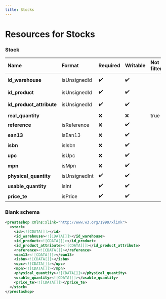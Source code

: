 ```yaml
---
title: Stocks
---
```


# Resources for Stocks

### Stock

|           Name           |    Format     | Required | Writable | Not filterable |     Description      |
| :----------------------- | :------------ | :------- | :------- | :------------- | :------------------- |
| **id_warehouse**         | isUnsignedId  | ✔️       | ✔️       |                | Warehouse ID         |
| **id_product**           | isUnsignedId  | ✔️       | ✔️       |                | Product ID           |
| **id_product_attribute** | isUnsignedId  | ✔️       | ✔️       |                | Product attribute ID |
| **real_quantity**        |               | ❌        | ❌        | true           |                      |
| **reference**            | isReference   | ❌        | ✔️       |                |                      |
| **ean13**                | isEan13       | ❌        | ✔️       |                |                      |
| **isbn**                 | isIsbn        | ❌        | ✔️       |                |                      |
| **upc**                  | isUpc         | ❌        | ✔️       |                |                      |
| **mpn**                  | isMpn         | ❌        | ✔️       |                |                      |
| **physical_quantity**    | isUnsignedInt | ✔️       | ✔️       |                |                      |
| **usable_quantity**      | isInt         | ✔️       | ✔️       |                |                      |
| **price_te**             | isPrice       | ✔️       | ✔️       |                |                      |


### Blank schema

```xml
<prestashop xmlns:xlink="http://www.w3.org/1999/xlink">
  <stock>
    <id><![CDATA[]]></id>
    <id_warehouse><![CDATA[]]></id_warehouse>
    <id_product><![CDATA[]]></id_product>
    <id_product_attribute><![CDATA[]]></id_product_attribute>
    <reference><![CDATA[]]></reference>
    <ean13><![CDATA[]]></ean13>
    <isbn><![CDATA[]]></isbn>
    <upc><![CDATA[]]></upc>
    <mpn><![CDATA[]]></mpn>
    <physical_quantity><![CDATA[]]></physical_quantity>
    <usable_quantity><![CDATA[]]></usable_quantity>
    <price_te><![CDATA[]]></price_te>
  </stock>
</prestashop>
```

